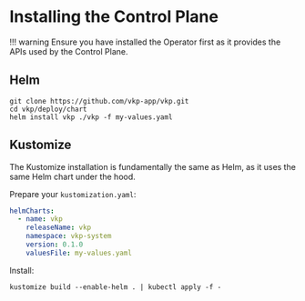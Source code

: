 # Installing the Control Plane

!!! warning
    Ensure you have installed the Operator first as it provides the APIs used by the Control Plane.

## Helm

```shell
git clone https://github.com/vkp-app/vkp.git
cd vkp/deploy/chart
helm install vkp ./vkp -f my-values.yaml
```

## Kustomize

The Kustomize installation is fundamentally the same as Helm, as it uses the same Helm chart under the hood.

Prepare your `kustomization.yaml`:

```yaml
helmCharts:
  - name: vkp
    releaseName: vkp
    namespace: vkp-system
    version: 0.1.0
    valuesFile: my-values.yaml
```

Install:

```shell
kustomize build --enable-helm . | kubectl apply -f -
```